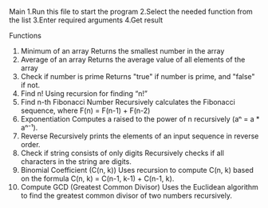 Main
   1.Run this file to start the program
   2.Select the needed function from the list
   3.Enter required arguments
   4.Get result
   
Functions
1. Minimum of an array
Returns the smallest number in the array
2. Average of an array
Returns the average value of all elements of the array
3. Check if number is prime
Returns "true" if number is prime, and "false" if not.
4. Find n!
Using recursion for finding “n!”
5. Find n-th Fibonacci Number
Recursively calculates the Fibonacci sequence, where F(n) = F(n-1) + F(n-2)
6. Exponentiation 
Computes a raised to the power of n recursively (aⁿ = a * aⁿ⁻¹).
7. Reverse 
Recursively prints the elements of an input sequence in reverse order.
8. Check if string consists of only digits
Recursively checks if all characters in the string are digits.
9. Binomial Coefficient (C(n, k))
Uses recursion to compute C(n, k) based on the formula C(n, k) = C(n-1, k-1) + C(n-1, k).
10. Compute GCD (Greatest Common Divisor)
Uses the Euclidean algorithm to find the greatest common divisor of two numbers recursively.
